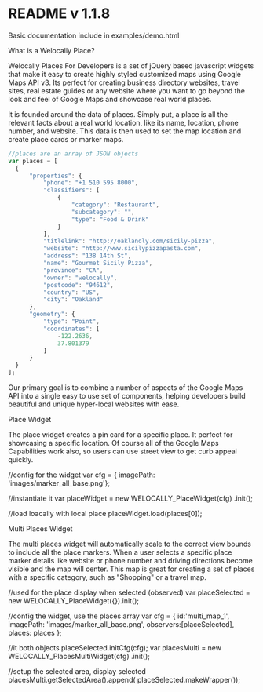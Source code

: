 README v 1.1.8
=================

Basic documentation include in examples/demo.html

What is a Welocally Place?

Welocally Places For Developers is a set of jQuery based javascript widgets that make it easy to create highly styled customized maps using Google Maps API v3. Its perfect for creating business directory websites, travel sites, real estate guides or any website where you want to go beyond the look and feel of Google Maps and showcase real world places.

It is founded around the data of places. Simply put, a place is all the relevant facts about a real world location, like its name, location, phone number, and website. This data is then used to set the map location and create place cards or marker maps.

```javascript
//places are an array of JSON objects
var places = [
  {				                       
      "properties": {
          "phone": "+1 510 595 8000",
          "classifiers": [
              {
                  "category": "Restaurant",
                  "subcategory": "",
                  "type": "Food & Drink"
              }
          ],
          "titlelink": "http://oaklandly.com/sicily-pizza",
          "website": "http://www.sicilypizzapasta.com",
          "address": "138 14th St",
          "name": "Gourmet Sicily Pizza",
          "province": "CA",
          "owner": "welocally",
          "postcode": "94612",
          "country": "US",
          "city": "Oakland"
      },
      "geometry": {
          "type": "Point",
          "coordinates": [
              -122.2636,
              37.801379
          ]
      }
  }
];
```

Our primary goal is to combine a number of aspects of the Google Maps API into a single easy to use set of components, helping developers build beautiful and unique hyper-local websites with ease.

Place Widget

The place widget creates a pin card for a specific place. It perfect for showcasing a specific location. Of course all of the Google Maps Capabilities work also, so users can use street view to get curb appeal quickly.

//config for the widget
var cfg = { imagePath: 'images/marker_all_base.png'};

//instantiate it
var placeWidget = 
  new WELOCALLY_PlaceWidget(cfg)
    .init();

//load loacally with local place
placeWidget.load(places[0]);


Multi Places Widget

The multi places widget will automatically scale to the correct view bounds to include all the place markers. When a user selects a specific place marker details like website or phone number and driving directions become visible and the map will center. This map is great for creating a set of places with a specific category, such as "Shopping" or a travel map.

//used for the place display when selected (observed)
var placeSelected = new WELOCALLY_PlaceWidget({}).init();

//config the widget, use the places array
var cfg = { 
 id:'multi_map_1',
 imagePath: 'images/marker_all_base.png',
 observers:[placeSelected],
 places: places
};

//it both objects 
placeSelected.initCfg(cfg);
var placesMulti = 
	  new WELOCALLY_PlacesMultiWidget(cfg)
  		.init(); 

//setup the selected area, display selected
placesMulti.getSelectedArea().append(
  placeSelected.makeWrapper());



